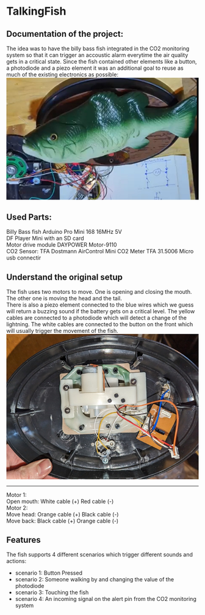 # TalkingFish

Documentation of the project:
----
The idea was to have the billy bass fish integrated in the CO2 monitoring system so that it can trigger an accoustic alarm everytime the air quality gets in a critical state. Since the fish contained other elements like a button, a photodiode and a piezo element it was an additional goal to reuse as much of the existing electronics as possible:    
![Fish](images/fish.png)   

Used Parts:
----
Billy Bass fish
Arduino Pro Mini 168 16MHz 5V    
DF Player Mini with an SD card    
Motor drive module DAYPOWER Motor-9110    
CO2 Sensor: TFA Dostmann AirControl Mini CO2 Meter TFA 31.5006 
Micro usb connectir


Understand the original setup
----

The fish uses two motors to move. One is opening and closing the mouth. The other one is moving the head and the tail.    
There is also a piezo element connected to the blue wires which we guess will return a buzzing sound if the battery gets on a critical level.
The yellow cables are connected to a photodiode which will detect a change of the lightning.
The white cables are connected to the button on the front which will usually trigger the movement of the fish. 
![Cables](images/cablesOriginal.jpg)   

----

Motor 1:    
Open mouth: White cable  (+) Red cable    (-)   
Motor 2:    
Move head:  Orange cable (+) Black cable  (-)    
Move back:  Black cable  (+) Orange cable (-)    

Features
----
The fish supports 4 different scenarios which trigger different sounds and actions:    
- scenario 1: Button Pressed
- scenario 2: Someone walking by and changing the value of the photodiode
- scenario 3: Touching the fish
- scenario 4: An incoming signal on the alert pin from the CO2 monitoring system

